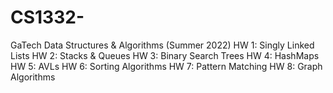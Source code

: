 # CS1332-
GaTech Data Structures &amp; Algorithms (Summer 2022)
HW 1: Singly Linked Lists
HW 2: Stacks & Queues
HW 3: Binary Search Trees
HW 4: HashMaps
HW 5: AVLs
HW 6: Sorting Algorithms
HW 7: Pattern Matching 
HW 8: Graph Algorithms
